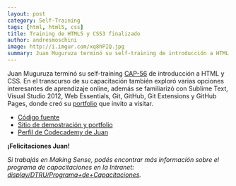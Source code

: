 ```yaml
---
layout: post
category: Self-Training
tags: [html, html5, css]
title: Training de HTML5 y CSS3 finalizado
author: andresmoschini
image: http://i.imgur.com/xq8hPIQ.jpg
summary: Juan Muguruza terminó su self-training de introducción a HTML y CSS.
---
```


Juan Muguruza terminó su self-training [CAP-56](http://jira.makingsense.com/browse/CAP-56) de introducción a 
HTML y CSS. En el transcurso de su capacitación también exploró varias opciones interesantes de 
aprendizaje online, además se familiarizó con Sublime Text, Visual Studio 2012, Web Essentials, Git, GitHub, 
Git Extensions y GitHub Pages, donde creó su [portfolio](http://jsmuguruza.github.io) que invito a visitar. 

* [Código fuente](https://github.com/jsmuguruza/jsmuguruza.github.com)
* [Sitio de demostración y portfolio](http://jsmuguruza.github.io/)
* [Perfil de Codecademy de Juan](http://www.codecademy.com/users/jm00g)


**¡Felicitaciones Juan!**

_Si trabajás en Making Sense, podés encontrar más información sobre el programa de capacitaciones en la Intranet: 
[display/DTRU/Programa+de+Capacitaciones](http://intranet.makingsense.com/display/DTRU/Programa+de+Capacitaciones)._
